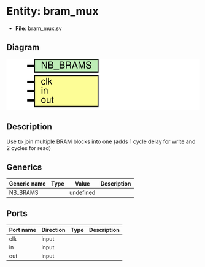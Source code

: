 # Entity: bram_mux

- **File**: bram_mux.sv
## Diagram

![Diagram](bram_mux.svg "Diagram")
## Description

 Use to join multiple BRAM blocks into one (adds 1 cycle delay for write and
 2 cycles for read)

## Generics

| Generic name | Type | Value     | Description |
| ------------ | ---- | --------- | ----------- |
| NB_BRAMS     |      | undefined |             |
## Ports

| Port name | Direction | Type | Description |
| --------- | --------- | ---- | ----------- |
| clk       | input     |      |             |
| in        | input     |      |             |
| out       | input     |      |             |
